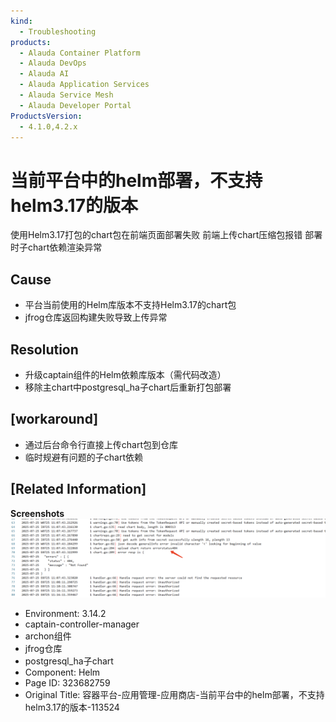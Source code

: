 ```yaml
---
kind:
  - Troubleshooting
products:
  - Alauda Container Platform
  - Alauda DevOps
  - Alauda AI
  - Alauda Application Services
  - Alauda Service Mesh
  - Alauda Developer Portal
ProductsVersion:
  - 4.1.0,4.2.x
---
```

<!-- A type of document that involves encountering a fault, diagnosing it, performing root cause analysis, and providing solutions. -->

# 当前平台中的helm部署，不支持helm3.17的版本

使用Helm3.17打包的chart包在前端页面部署失败 前端上传chart压缩包报错 部署时子chart依赖渲染异常

## Cause
- 平台当前使用的Helm库版本不支持Helm3.17的chart包
- jfrog仓库返回构建失败导致上传异常

## Resolution
- 升级captain组件的Helm依赖库版本（需代码改造）
- 移除主chart中postgresql_ha子chart后重新打包部署

## [workaround]
- 通过后台命令行直接上传chart包到仓库
- 临时规避有问题的子chart依赖

## [Related Information]
**Screenshots**
![](assets/rong-qi-ping-tai-ying-yong-guan-li-ying-yong-shang-dian-dang-qian-ping-tai-zhong/mceclip5_1753432373973_2065o.png)
- Environment: 3.14.2
- captain-controller-manager
- archon组件
- jfrog仓库
- postgresql_ha子chart
- Component: Helm
- Page ID: 323682759
- Original Title: 容器平台-应用管理-应用商店-当前平台中的helm部署，不支持helm3.17的版本-113524
